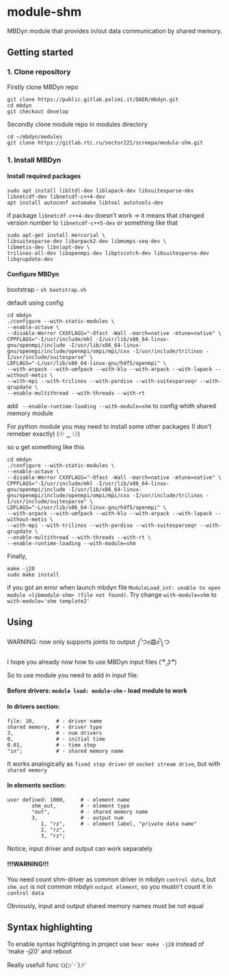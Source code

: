 # module-shm

MBDyn module that provides in/out data communication by shared memory.

## Getting started
### 1. Clone repository
Firstly clone MBDyn repo
```
git clone https://public.gitlab.polimi.it/DAER/mbdyn.git
cd mbdyn
git checkout develop
```
Secondly clone module repo in modules directory
```
cd ~/mbdyn/modules
git clone https://gitlab.rtc.ru/sector221/screepa/module-shm.git
```

### 1. Install MBDyn
#### Install required packages
```
sudo apt install libltdl-dev liblapack-dev libsuitesparse-dev libnetcdf-dev libnetcdf-c++4-dev
apt install autoconf automake libtool autotools-dev
```
if package `libnetcdf-c++4-dev` doesn't work -> it means that changed version number to `libnetcdf-c++5-dev` or something like that

```
sudo apt-get install mercurial \
libsuitesparse-dev libarpack2-dev libmumps-seq-dev \
libmetis-dev libnlopt-dev \
trilinos-all-dev libopenmpi-dev libptscotch-dev libsuitesparse-dev libqrupdate-dev
```
#### Configure MBDyn
bootstrap - `sh bootstrap.sh` 

default using config
```
cd mbdyn
./configure --with-static-modules \
--enable-octave \
--disable-Werror CXXFLAGS="-Ofast -Wall -march=native -mtune=native" \
CPPFLAGS="-I/usr/include/mkl -I/usr/lib/x86_64-linux-gnu/openmpi/include -I/usr/lib/x86_64-linux-gnu/openmpi/include/openmpi/ompi/mpi/cxx -I/usr/include/trilinos -I/usr/include/suitesparse" \
LDFLAGS="-L/usr/lib/x86_64-linux-gnu/hdf5/openmpi" \
--with-arpack --with-umfpack --with-klu --with-arpack --with-lapack --without-metis \
--with-mpi --with-trilinos --with-pardiso --with-suitesparseqr --with-qrupdate \
--enable-multithread --with-threads --with-rt
```
add `` --enable-runtime-loading --with-module=shm``
to config whith shared memory module 

For python module you may need to install some other packages (I don't remeber exactly) (☉ ‿ ⚆)

so u get something like this
```
cd mbdyn
./configure --with-static-modules \
--enable-octave \
--disable-Werror CXXFLAGS="-Ofast -Wall -march=native -mtune=native" \
CPPFLAGS="-I/usr/include/mkl -I/usr/lib/x86_64-linux-gnu/openmpi/include -I/usr/lib/x86_64-linux-gnu/openmpi/include/openmpi/ompi/mpi/cxx -I/usr/include/trilinos -I/usr/include/suitesparse" \
LDFLAGS="-L/usr/lib/x86_64-linux-gnu/hdf5/openmpi" \
--with-arpack --with-umfpack --with-klu --with-arpack --with-lapack --without-metis \
--with-mpi --with-trilinos --with-pardiso --with-suitesparseqr --with-qrupdate \
--enable-multithread --with-threads --with-rt \
--enable-runtime-loading --with-module=shm
```

Finally, 
```
make -j20
sudo make install 
```
if you got an error when launch mbdyn file `ModuleLoad_int: unable to open module <libmodule-shm> (file not found)`. Try change `with-module=shm` to `with-module='shm template2'`


## Using
WARNING: now only supports joints to output 	༼つಠ益ಠ༽つ

I hope you already now how to use MBDyn input files ( ͡° ͜ʖ ͡°)

So to use module you need to add in input file:
#### Before drivers: `module load: module-shm` - load module to work
#### In drivers section: 
```
file: 10,       # - driver name
shared memory,  # - driver type
3,              # - num drivers
0,              # - initial time
0.01,           # - time step
"in";           # - shared memory name
```
It  works analogically as `fixed step driver` or `socket stream drive`, but with `shared memory`

#### In elements section: 
```
user defined: 1000,     # - element name
		shm_out,        # - element type
		"out",          # - shared memory name
		3,              # - output num
		   1, "rz",     # - element label, "private data name"
		   2, "rz",
		   3, "rz"; 
```
Notice, input driver and output can work separately

#### !!!WARNING!!!
You need count shm-driver as common driver in mbdyn `control data`, 
but `shm_out` is not common mbdyn `output element`, so you mustn't count it in `control data`

Obviously, input and output shared memory names must be not equal

## Syntax highlighting

To enable syntax highlighting in project use `bear make -j20` instead of 'make -j20' and reboot

Really usefull func	ଘ(੭*ˊᵕˋ)੭* ̀